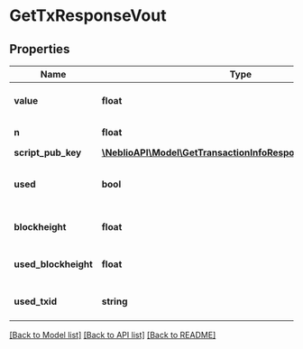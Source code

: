 # GetTxResponseVout

## Properties
Name | Type | Description | Notes
------------ | ------------- | ------------- | -------------
**value** | **float** | Value of the output in NEBL | [optional] 
**n** | **float** | Output index | [optional] 
**script_pub_key** | [**\NeblioAPI\Model\GetTransactionInfoResponsePreviousOutput**](GetTransactionInfoResponsePreviousOutput.md) |  | [optional] 
**used** | **bool** | Whether this output has now been used | [optional] 
**blockheight** | **float** | Blockheight of this transaction | [optional] 
**used_blockheight** | **float** | Blockheight this output was used in | [optional] 
**used_txid** | **string** | TXID this output was used in | [optional] 

[[Back to Model list]](../README.md#documentation-for-models) [[Back to API list]](../README.md#documentation-for-api-endpoints) [[Back to README]](../README.md)


